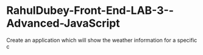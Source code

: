 # RahulDubey-Front-End-LAB-3--Advanced-JavaScript
Create an application which will show the weather information for a specific c
